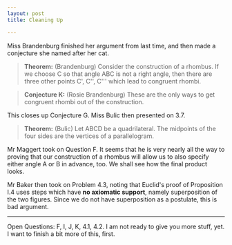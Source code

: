 ```yaml
---
layout: post
title: Cleaning Up

---
```


Miss Brandenburg finished her argument from last time, and then made a conjecture she named after her cat.

> **Theorem:** (Brandenburg) Consider the construction of a rhombus. If we
> choose C so that angle ABC is not a right angle, then there are three other
> points C', C'', C''' which lead to congruent rhombi.

> **Conjecture K:** (Rosie Brandenburg) These are the only ways to get
>congruent rhombi out of the construction.


This closes up Conjecture G. Miss Bulic then presented on 3.7.

> **Theorem:** (Bulic) Let ABCD be a quadrilateral. The midpoints of the four
> sides are the vertices of a parallelogram.

Mr Maggert took on Question F. It seems that he is very nearly all the way to
proving that our construction of a rhombus will allow us to also specify
either angle A or B in advance, too. We shall see how the final product
looks.

Mr Baker then took on Problem 4.3, noting that Euclid's proof of Proposition
I.4 uses steps which have **no axiomatic support**, namely superposition of
the two figures. Since we do not have superposition as a postulate, this is
bad argument.

----

Open Questions: F, I, J, K, 4.1, 4.2. I am not ready to give you more stuff, yet. I want to finish a bit more of this, first.